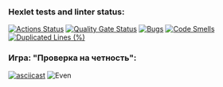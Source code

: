 ### Hexlet tests and linter status:
[![Actions Status](https://github.com/AnnaBaranenko/java-project-61/actions/workflows/hexlet-check.yml/badge.svg)](https://github.com/AnnaBaranenko/java-project-61/actions)
[![Quality Gate Status](https://sonarcloud.io/api/project_badges/measure?project=AnnaBaranenko_java-project-61&metric=alert_status)](https://sonarcloud.io/summary/new_code?id=AnnaBaranenko_java-project-61)
[![Bugs](https://sonarcloud.io/api/project_badges/measure?project=AnnaBaranenko_java-project-61&metric=bugs)](https://sonarcloud.io/summary/new_code?id=AnnaBaranenko_java-project-61)
[![Code Smells](https://sonarcloud.io/api/project_badges/measure?project=AnnaBaranenko_java-project-61&metric=code_smells)](https://sonarcloud.io/summary/new_code?id=AnnaBaranenko_java-project-61)
[![Duplicated Lines (%)](https://sonarcloud.io/api/project_badges/measure?project=AnnaBaranenko_java-project-61&metric=duplicated_lines_density)](https://sonarcloud.io/summary/new_code?id=AnnaBaranenko_java-project-61)
### Игра: "Проверка на четность":
[![asciicast](https://asciinema.org/a/fvmFLAzj1uHiQeo6pe4mzwy6r.svg)](https://asciinema.org/a/fvmFLAzj1uHiQeo6pe4mzwy6r)
![Even](https://github.com/AnnaBaranenko/java-project-61/blob/main/assets/Even.cast)
